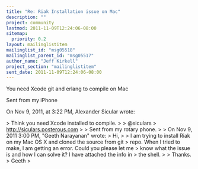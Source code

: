 ```yaml
---
title: "Re: Riak Installation issue on Mac"
description: ""
project: community
lastmod: 2011-11-09T12:24:06-08:00
sitemap:
  priority: 0.2
layout: mailinglistitem
mailinglist_id: "msg05518"
mailinglist_parent_id: "msg05517"
author_name: "Jeff Kirkell"
project_section: "mailinglistitem"
sent_date: 2011-11-09T12:24:06-08:00
---
```



You need Xcode git and erlang to compile on Mac

Sent from my iPhone

On Nov 9, 2011, at 3:22 PM, Alexander Sicular  wrote:

&gt; Think you need Xcode installed to compile. 
&gt; 
&gt; @siculars
&gt; http://siculars.posterous.com
&gt; 
&gt; Sent from my rotary phone.
&gt; 
&gt; On Nov 9, 2011 3:00 PM, "Geeth Narayanan"  wrote:
&gt; Hi,
&gt; 
&gt; I am trying to install Riak on my Mac OS X and cloned the source from git 
&gt; repo. When I tried to make, I am getting an error. Could you please let me 
&gt; know what the issue is and how I can solve it? I have attached the info in 
&gt; the shell.
&gt; 
&gt; Thanks.
&gt; Geeth
&gt; 
 
